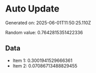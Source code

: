 # Auto Update

Generated on: 2025-06-01T11:50:25.110Z

Random value: 0.7642815351422336

## Data

- Item 1: 0.3001941529666361
- Item 2: 0.07086713488829455